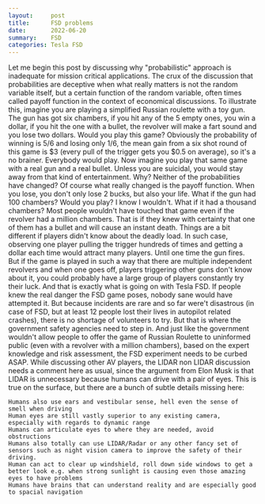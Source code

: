 ```yaml
---
layout:     post
title:      FSD problems
date:       2022-06-20  
summary:    FSD
categories: Tesla FSD
---
```

Let me begin this post by discussing why "probabilistic" approach is inadequate for mission critical applications. The crux of the discussion that probabilities are deceptive when what really matters is not the random variable itself, but a certain function of the random variable, often times called payoff function in the context of economical discussions. To illustrate this, imagine you are playing a simplified Russian roulette with a toy gun. The gun has got six chambers, if you hit any of the 5 empty ones, you win a dollar, if you hit the one with a bullet, the revolver will make a fart sound and you lose two dollars. Would you play this game? Obviously the probability of winning is 5/6 and losing only 1/6, the mean gain from a six shot round of this game is $3 (every pull of the trigger gets you $0.5 on average), so it's a no brainer. Everybody would play. Now imagine you play that same game with a real gun and a real bullet. Unless you are suicidal, you would stay away from that kind of entertainment. Why? Neither of the probabilities have changed? Of course what really changed is the payoff function. When you lose, you don't only lose 2 bucks, but also your life. What if the gun had 100 chambers? Would you play? I know I wouldn't. What if it had a thousand chambers? Most people wouldn't have touched that game even if the revolver had a million chambers. That is if they knew with certainty that one of them has a bullet and will cause an instant death. Things are a bit different if players didn't know about the deadly load. In such case, observing one player pulling the trigger hundreds of times and getting a dollar each time would attract many players. Until one time the gun fires. But if the game is played in such a way that there are multiple independent revolvers and when one goes off, players triggering other guns don't know about it, you could probably have a large group of players constantly try their luck. And that is exactly what is going on with Tesla FSD. If people knew the real danger the FSD game poses, nobody sane would have attempted it. But because incidents are rare and so far were't disastrous (in case of FSD, but at least 12 people lost their lives in autopilot related crashes), there is no shortage of volunteers to try. But that is where the government safety agencies need to step in. And just like the government wouldn't allow people to offer the game of Russian Roulette to uninformed public (even with a revolver with a million chambers), based on the expert knowledge and risk assessment, the FSD experiment needs to be curbed ASAP. 
While discussing other AV players, the LIDAR non LIDAR discussion needs a comment here as usual, since the argument from Elon Musk is that LIDAR is unnecessary because humans can drive with a pair of eyes. This is true on the surface, but there are a bunch of subtle details missing here:

    Humans also use ears and vestibular sense, hell even the sense of smell when driving
    Human eyes are still vastly superior to any existing camera, especially with regards to dynamic range
    Humans can articulate eyes to where they are needed, avoid obstructions
    Humans also totally can use LIDAR/Radar or any other fancy set of sensors such as night vision camera to improve the safety of their driving. 
    Human can act to clear up windshield, roll down side windows to get a better look e.g. when strong sunlight is causing even those amazing eyes to have problems
    Humans have brains that can understand reality and are especially good to spacial navigation
